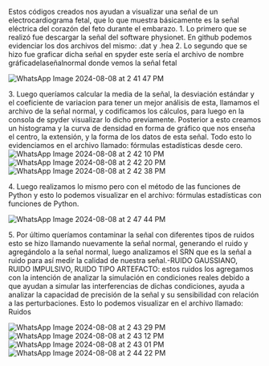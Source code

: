 Estos códigos creados nos ayudan a visualizar una señal de un electrocardiograma fetal, que lo que muestra básicamente es la señal eléctrica del corazón del feto durante el embarazo.
1.⁠ ⁠Lo primero que se realizó fue descargar la señal del software physionet. En  github podemos evidenciar los dos archivos del mismo: .dat y .hea 
2.⁠ ⁠Lo segundo que se hizo fue graficar dicha señal en spyder este sería el archivo de nombre gráficadelaseñalnormal donde vemos la señal fetal 


![WhatsApp Image 2024-08-08 at 2 41 47 PM](https://github.com/user-attachments/assets/1d6ac7b2-09aa-46c0-b636-e40e42fbba3b)

3.⁠ ⁠Luego queríamos calcular la media de la señal, la desviación estándar y el coeficiente de variacion para tener un mejor análisis de esta,  llamamos el archivo de la señal normal, y codificamos los cálculos, para luego en la consola de spyder visualizar lo dicho previamente. Posterior a esto creamos un histograma y la curva de densidad en forma de gráfico que nos enseña el centro, la extensión, y la forma de los datos de esta señal. Todo esto lo evidenciamos en el archivo llamado: fórmulas estadísticas desde cero.
![WhatsApp Image 2024-08-08 at 2 42 10 PM](https://github.com/user-attachments/assets/220ef5d5-bd28-4cfd-9b0e-78327574d51f)
![WhatsApp Image 2024-08-08 at 2 42 20 PM](https://github.com/user-attachments/assets/fb59a356-e1ba-4cf7-96b0-37186dfd1beb)
![WhatsApp Image 2024-08-08 at 2 42 38 PM](https://github.com/user-attachments/assets/19dc7bab-e36f-4c52-b19d-9edfe119a453)

4.⁠ ⁠Luego realizamos lo mismo pero con el método de las funciones de Python y esto lo podemos visualizar en el archivo: fórmulas estadísticas con funciones de Python. 

![WhatsApp Image 2024-08-08 at 2 47 44 PM](https://github.com/user-attachments/assets/90ba7eff-6dbe-43ae-adef-c234af4979f8)

5.⁠ ⁠Por último queríamos contaminar la señal con diferentes tipos de ruidos esto se hizo llamando nuevamente la señal normal, generando el ruido y agregándolo a la señal normal, luego analizamos el SRN que es la señal a ruido para así medir la calidad de nuestra señal.-RUIDO GAUSSIANO, RUIDO  IMPULSIVO, RUIDO TIPO ARTEFACTO: estos ruidos los agregamos con la intención de analizar la simulación en condiciones reales debido a que ayudan a simular las interferencias de dichas condiciones, ayuda a analizar la capacidad de precisión de la señal y su sensibilidad con relación a las perturbaciones. Esto lo podemos visualizar en el archivo llamado: Ruidos

![WhatsApp Image 2024-08-08 at 2 43 29 PM](https://github.com/user-attachments/assets/35dc0787-0a11-42d8-a8d3-f38033d779bc)
![WhatsApp Image 2024-08-08 at 2 43 12 PM](https://github.com/user-attachments/assets/49e2b739-acd4-4407-ba41-a3883603b7b8)
![WhatsApp Image 2024-08-08 at 2 43 01 PM](https://github.com/user-attachments/assets/20e843da-5250-40ba-8dd3-6cb537db8769)
![WhatsApp Image 2024-08-08 at 2 44 22 PM](https://github.com/user-attachments/assets/f236a6f3-7950-4bb5-85d4-2282713199a2)
